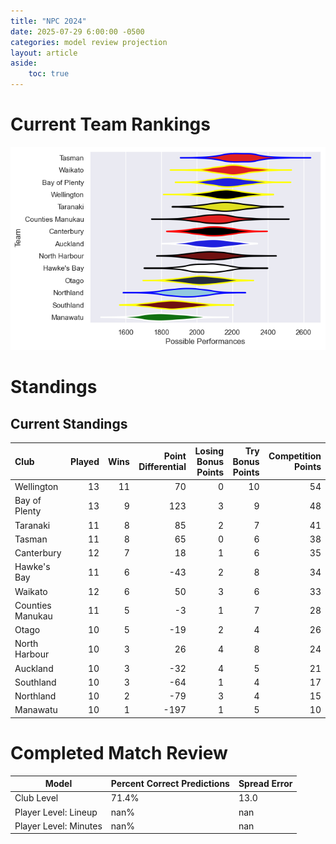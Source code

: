 ```yaml
---  
title: "NPC 2024"  
date: 2025-07-29 6:00:00 -0500  
categories: model review projection  
layout: article  
aside:  
    toc: true  
---
```

# Current Team Rankings


![Club Rankings](plots/rankings_NPC_2024.png)
# Standings

## Current Standings


| Club             |   Played |   Wins |   Point Differential |   Losing Bonus Points |   Try Bonus Points |   Competition Points |
|:-----------------|---------:|-------:|---------------------:|----------------------:|-------------------:|---------------------:|
| Wellington       |       13 |     11 |                   70 |                     0 |                 10 |                   54 |
| Bay of Plenty    |       13 |      9 |                  123 |                     3 |                  9 |                   48 |
| Taranaki         |       11 |      8 |                   85 |                     2 |                  7 |                   41 |
| Tasman           |       11 |      8 |                   65 |                     0 |                  6 |                   38 |
| Canterbury       |       12 |      7 |                   18 |                     1 |                  6 |                   35 |
| Hawke's Bay      |       11 |      6 |                  -43 |                     2 |                  8 |                   34 |
| Waikato          |       12 |      6 |                   50 |                     3 |                  6 |                   33 |
| Counties Manukau |       11 |      5 |                   -3 |                     1 |                  7 |                   28 |
| Otago            |       10 |      5 |                  -19 |                     2 |                  4 |                   26 |
| North Harbour    |       10 |      3 |                   26 |                     4 |                  8 |                   24 |
| Auckland         |       10 |      3 |                  -32 |                     4 |                  5 |                   21 |
| Southland        |       10 |      3 |                  -64 |                     1 |                  4 |                   17 |
| Northland        |       10 |      2 |                  -79 |                     3 |                  4 |                   15 |
| Manawatu         |       10 |      1 |                 -197 |                     1 |                  5 |                   10 |



# Completed Match Review


| Model | Percent Correct Predictions | Spread Error |
| ------ | ------ | ------ |
| Club Level | 71.4% | 13.0 |
| Player Level: Lineup | nan% | nan |
| Player Level: Minutes | nan% | nan |

